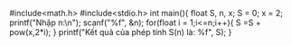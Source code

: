 #include<math.h>
#include<stdio.h>
int main(){
    float S, n, x;
    S = 0;
    x = 2;
    printf("Nhập n:\n");
    scanf("%f", &n);
    for(float i  = 1;i<=n;i++){
        S =S + pow(x,2*i);
    }
    printf("Kết quả của phép tính S(n) là: %f", S);
}
